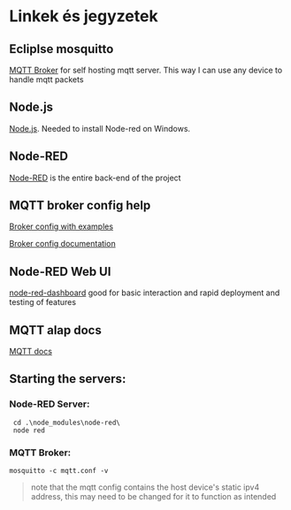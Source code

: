  # Linkek és jegyzetek
 
## Ecliplse mosquitto
[MQTT Broker](https://mosquitto.org/download/) for self hosting mqtt server. This way I can use any device to handle mqtt packets

## Node.js
[Node.js](https://nodejs.org/en/). Needed to install Node-red on Windows.

## Node-RED
[Node-RED](https://nodered.org/) is the entire back-end of the project 

## MQTT broker config help
[Broker config with examples](http://www.steves-internet-guide.com/mossquitto-conf-file/)


[Broker config documentation](https://mosquitto.org/man/mosquitto-conf-5.html)

## Node-RED Web UI
[node-red-dashboard](https://flows.nodered.org/node/node-red-dashboard)
good for basic interaction and rapid deployment and testing of features

## MQTT alap docs
[MQTT docs](https://www.hivemq.com/mqtt-essentials/)


## Starting the servers:
### Node-RED Server:
     cd .\node_modules\node-red\
     node red


### MQTT Broker:
    mosquitto -c mqtt.conf -v

 >note that the mqtt config contains the host device's static ipv4 address, this may need to be changed for it to function as intended